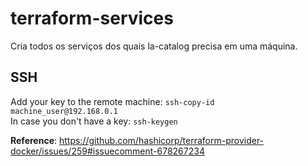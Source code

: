 # terraform-services
Cria todos os serviços dos quais la-catalog precisa em uma máquina.  

## SSH
Add your key to the remote machine: `ssh-copy-id machine_user@192.168.0.1`  
In case you don't have a key: `ssh-keygen`  

**Reference**: https://github.com/hashicorp/terraform-provider-docker/issues/259#issuecomment-678267234  
